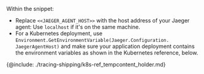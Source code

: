 Within the snippet:

  + Replace `<<JAEGER_AGENT_HOST>>` with the host address of your Jaeger agent: Use `localhost` if it's on the same machine. 
  + For a Kubernetes deployment, use `Environment.GetEnvironmentVariable(Jaeger.Configuration.  JaegerAgentHost)` and make sure your application deployment contains the environment variables as shown in the Kubernetes reference, below.
 

{@include: ./tracing-shipping/k8s-ref_tempcontent_holder.md}
